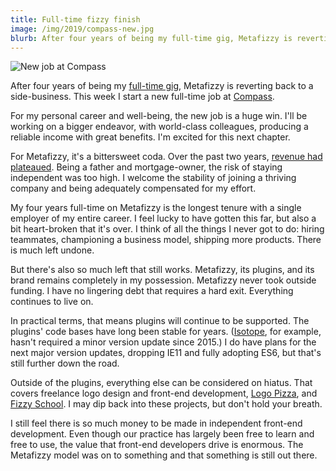 ```yaml
---
title: Full-time fizzy finish
image: /img/2019/compass-new.jpg
blurb: After four years of being my full-time gig, Metafizzy is reverting back to a side-business.
---
```


![New job at Compass](/img/2019/compass-new.jpg)

After four years of being my [full-time gig](/blog/full-time-fizzy), Metafizzy is reverting back to a side-business. This week I start a new full-time job at [Compass](https://www.compass.com).

For my personal career and well-being, the new job is a huge win. I'll be working on a bigger endeavor, with world-class colleagues, producing a reliable income with great benefits. I'm excited for this next chapter.

For Metafizzy, it's a bittersweet coda. Over the past two years, [revenue had plateaued](/blog/8). Being a father and mortgage-owner, the risk of staying independent was too high. I welcome the stability of joining a thriving company and being adequately compensated for my effort.

My four years full-time on Metafizzy is the longest tenure with a single employer of my entire career. I feel lucky to have gotten this far, but also a bit heart-broken that it's over. I think of all the things I never got to do: hiring teammates, championing a business model, shipping more products. There is much left undone.

But there's also so much left that still works. Metafizzy, its plugins, and its brand remains completely in my possession. Metafizzy never took outside funding. I have no lingering debt that requires a hard exit. Everything continues to live on.

In practical terms, that means plugins will continue to be supported. The plugins' code bases have long been stable for years. ([Isotope](https://isotope.metafizzy.co), for example, hasn't required a minor version update since 2015.) I do have plans for the next major version updates, dropping IE11 and fully adopting ES6, but that's still further down the road.

Outside of the plugins, everything else can be considered on hiatus. That covers freelance logo design and front-end development, [Logo Pizza](http://logo.pizza), and [Fizzy School](http://fizzy.school). I may dip back into these projects, but don't hold your breath.

I still feel there is so much money to be made in independent front-end development. Even though our practice has largely been free to learn and free to use, the value that front-end developers drive is enormous. The Metafizzy model was on to something and that something is still out there.
